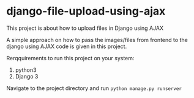 # django-file-upload-using-ajax
This project is about how to upload files in Django using AJAX

A simple approach on how to pass the images/files from frontend to the django using AJAX code is given in this project.

Rerqquirements to run this project on your system:
1. python3
2. Django 3

Navigate to the project directory and run
`python manage.py runserver`
